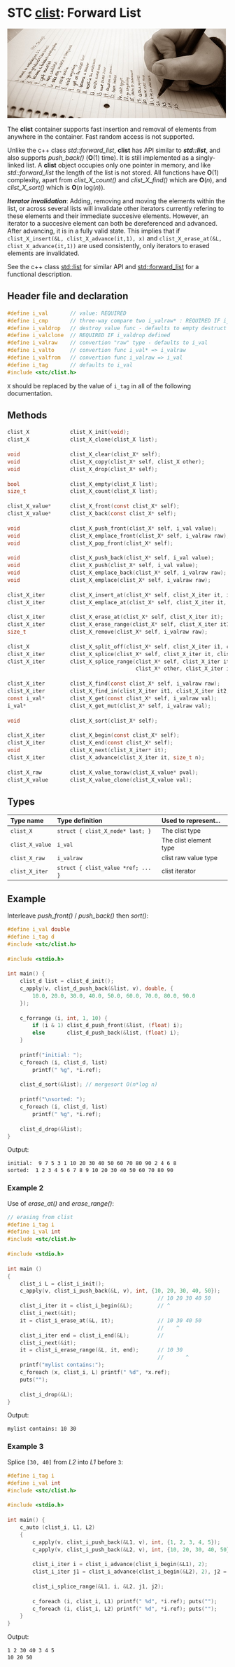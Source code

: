 # STC [clist](../include/stc/clist.h): Forward List
![List](pics/list.jpg)

The **clist** container supports fast insertion and removal of elements from anywhere in the container.
Fast random access is not supported.

Unlike the c++ class *std::forward_list*, **clist** has API similar to ***std::list***, and also supports
*push_back()* (**O**(1) time). It is still implemented as a singly-linked list. A **clist** object
occupies only one pointer in memory, and like *std::forward_list* the length of the list is not stored.
All functions have **O**(1) complexity, apart from *clist_X_count()* and *clist_X_find()* which are **O**(*n*),
and *clist_X_sort()* which is **O**(*n* log(*n*)).

***Iterator invalidation***: Adding, removing and moving the elements within the list, or across several lists
will invalidate other iterators currently refering to these elements and their immediate succesive elements.
However, an iterator to a succesive element can both be dereferenced and advanced. After advancing, it is 
in a fully valid state. This implies that if `clist_X_insert(&L, clist_X_advance(it,1), x)` and
`clist_X_erase_at(&L, clist_X_advance(it,1))` are used consistently, only iterators to erased elements are invalidated.

See the c++ class [std::list](https://en.cppreference.com/w/cpp/container/list) for similar API and
[std::forward_list](https://en.cppreference.com/w/cpp/container/forward_list) for a functional description.

## Header file and declaration

```c
#define i_val       // value: REQUIRED
#define i_cmp       // three-way compare two i_valraw* : REQUIRED IF i_valraw is a non-integral type
#define i_valdrop   // destroy value func - defaults to empty destruct
#define i_valclone  // REQUIRED IF i_valdrop defined
#define i_valraw    // convertion "raw" type - defaults to i_val
#define i_valto     // convertion func i_val* => i_valraw
#define i_valfrom   // convertion func i_valraw => i_val
#define i_tag       // defaults to i_val
#include <stc/clist.h>
```

`X` should be replaced by the value of `i_tag` in all of the following documentation.

## Methods

```c
clist_X             clist_X_init(void);
clist_X             clist_X_clone(clist_X list);

void                clist_X_clear(clist_X* self);
void                clist_X_copy(clist_X* self, clist_X other);
void                clist_X_drop(clist_X* self);                                          // destructor

bool                clist_X_empty(clist_X list);
size_t              clist_X_count(clist_X list);                                          // size() in O(n) time

clist_X_value*      clist_X_front(const clist_X* self);
clist_X_value*      clist_X_back(const clist_X* self);

void                clist_X_push_front(clist_X* self, i_val value);
void                clist_X_emplace_front(clist_X* self, i_valraw raw);
void                clist_X_pop_front(clist_X* self);

void                clist_X_push_back(clist_X* self, i_val value);                        // note: no pop_back()
void                clist_X_push(clist_X* self, i_val value);                             // alias for push_back()
void                clist_X_emplace_back(clist_X* self, i_valraw raw);
void                clist_X_emplace(clist_X* self, i_valraw raw);                         // alias for emplace_back()

clist_X_iter        clist_X_insert_at(clist_X* self, clist_X_iter it, i_val value);       // return iter to new elem
clist_X_iter        clist_X_emplace_at(clist_X* self, clist_X_iter it, i_valraw raw);

clist_X_iter        clist_X_erase_at(clist_X* self, clist_X_iter it);                     // return iter after it
clist_X_iter        clist_X_erase_range(clist_X* self, clist_X_iter it1, clist_X_iter it2);
size_t              clist_X_remove(clist_X* self, i_valraw raw);                          // removes matching elements

clist_X             clist_X_split_off(clist_X* self, clist_X_iter i1, clist_X_iter i2);   // split off [i1, i2)
clist_X_iter        clist_X_splice(clist_X* self, clist_X_iter it, clist_X* other);       // return updated valid it
clist_X_iter        clist_X_splice_range(clist_X* self, clist_X_iter it,                  // return updated valid it
                                         clist_X* other, clist_X_iter it1, clist_X_iter it2);

clist_X_iter        clist_X_find(const clist_X* self, i_valraw raw);
clist_X_iter        clist_X_find_in(clist_X_iter it1, clist_X_iter it2, i_valraw raw);
const i_val*        clist_X_get(const clist_X* self, i_valraw val);
i_val*              clist_X_get_mut(clist_X* self, i_valraw val);

void                clist_X_sort(clist_X* self);

clist_X_iter        clist_X_begin(const clist_X* self);
clist_X_iter        clist_X_end(const clist_X* self);
void                clist_X_next(clist_X_iter* it);
clist_X_iter        clist_X_advance(clist_X_iter it, size_t n);                           // return n elements ahead.

clist_X_raw         clist_X_value_toraw(clist_X_value* pval);
clist_X_value       clist_X_value_clone(clist_X_value val);
```

## Types

| Type name           | Type definition                     | Used to represent...      |
|:--------------------|:------------------------------------|:--------------------------|
| `clist_X`           | `struct { clist_X_node* last; }`    | The clist type            |
| `clist_X_value`     | `i_val`                             | The clist element type    |
| `clist_X_raw`       | `i_valraw`                          | clist raw value type      |
| `clist_X_iter`      | `struct { clist_value *ref; ... }`  | clist iterator            |

## Example

Interleave *push_front()* / *push_back()* then *sort()*:
```c
#define i_val double
#define i_tag d
#include <stc/clist.h>

#include <stdio.h>

int main() {
    clist_d list = clist_d_init();
    c_apply(v, clist_d_push_back(&list, v), double, {
        10.0, 20.0, 30.0, 40.0, 50.0, 60.0, 70.0, 80.0, 90.0
    });

    c_forrange (i, int, 1, 10) {
        if (i & 1) clist_d_push_front(&list, (float) i);
        else       clist_d_push_back(&list, (float) i);
    }

    printf("initial: ");
    c_foreach (i, clist_d, list)
        printf(" %g", *i.ref);

    clist_d_sort(&list); // mergesort O(n*log n)

    printf("\nsorted: ");
    c_foreach (i, clist_d, list)
        printf(" %g", *i.ref);

    clist_d_drop(&list);
}
```
Output:
```
initial:  9 7 5 3 1 10 20 30 40 50 60 70 80 90 2 4 6 8
sorted:  1 2 3 4 5 6 7 8 9 10 20 30 40 50 60 70 80 90
```
### Example 2

Use of *erase_at()* and *erase_range()*:
```c
// erasing from clist
#define i_tag i
#define i_val int
#include <stc/clist.h>

#include <stdio.h>

int main ()
{
    clist_i L = clist_i_init();
    c_apply(v, clist_i_push_back(&L, v), int, {10, 20, 30, 40, 50});
                                                // 10 20 30 40 50
    clist_i_iter it = clist_i_begin(&L);        // ^
    clist_i_next(&it); 
    it = clist_i_erase_at(&L, it);              // 10 30 40 50
                                                //    ^
    clist_i_iter end = clist_i_end(&L);         //
    clist_i_next(&it);
    it = clist_i_erase_range(&L, it, end);      // 10 30
                                                //       ^
    printf("mylist contains:");
    c_foreach (x, clist_i, L) printf(" %d", *x.ref);
    puts("");

    clist_i_drop(&L);
}
```
Output:
```
mylist contains: 10 30
```

### Example 3

Splice `[30, 40]` from *L2* into *L1* before `3`:
```c
#define i_tag i
#define i_val int
#include <stc/clist.h>

#include <stdio.h>

int main() {
    c_auto (clist_i, L1, L2)
    {
        c_apply(v, clist_i_push_back(&L1, v), int, {1, 2, 3, 4, 5});
        c_apply(v, clist_i_push_back(&L2, v), int, {10, 20, 30, 40, 50});

        clist_i_iter i = clist_i_advance(clist_i_begin(&L1), 2);
        clist_i_iter j1 = clist_i_advance(clist_i_begin(&L2), 2), j2 = clist_i_advance(j1, 2);

        clist_i_splice_range(&L1, i, &L2, j1, j2);

        c_foreach (i, clist_i, L1) printf(" %d", *i.ref); puts("");
        c_foreach (i, clist_i, L2) printf(" %d", *i.ref); puts("");
    }
}
```
Output:
```
1 2 30 40 3 4 5
10 20 50
```
